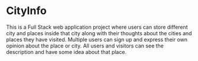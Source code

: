 # CityInfo
This is a Full Stack web application project where users can store different city and places inside that city along with their thoughts about the cities and places they have visited. Multiple users can sign up and express their own opinion about the place or city. All users and visitors can see the description and have some idea about that place.
